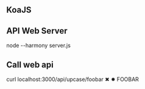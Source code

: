## KoaJS

## API Web Server
node --harmony server.js

## Call web api
curl localhost:3000/api/upcase/foobar                                                                                                                             ✖ ✹
FOOBAR
